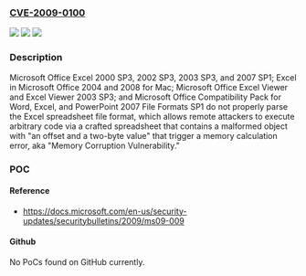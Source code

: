 ### [CVE-2009-0100](https://cve.mitre.org/cgi-bin/cvename.cgi?name=CVE-2009-0100)
![](https://img.shields.io/static/v1?label=Product&message=n%2Fa&color=blue)
![](https://img.shields.io/static/v1?label=Version&message=n%2Fa&color=blue)
![](https://img.shields.io/static/v1?label=Vulnerability&message=n%2Fa&color=brighgreen)

### Description

Microsoft Office Excel 2000 SP3, 2002 SP3, 2003 SP3, and 2007 SP1; Excel in Microsoft Office 2004 and 2008 for Mac; Microsoft Office Excel Viewer and Excel Viewer 2003 SP3; and Microsoft Office Compatibility Pack for Word, Excel, and PowerPoint 2007 File Formats SP1 do not properly parse the Excel spreadsheet file format, which allows remote attackers to execute arbitrary code via a crafted spreadsheet that contains a malformed object with "an offset and a two-byte value" that trigger a memory calculation error, aka "Memory Corruption Vulnerability."

### POC

#### Reference
- https://docs.microsoft.com/en-us/security-updates/securitybulletins/2009/ms09-009

#### Github
No PoCs found on GitHub currently.

